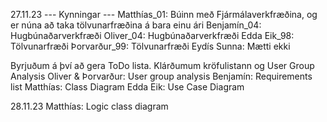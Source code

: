 27.11.23
--- Kynningar ---
Matthías_01: Búinn með Fjármálaverkfræðina, og er núna að taka tölvunarfræðina á bara einu ári
Benjamín_04: Hugbúnaðarverkfræði
Oliver_04: Hugbúnaðarverkfræði
Edda Eik_98: Tölvunarfræði
Þorvarður_99: Tölvunarfræði
Eydís Sunna: Mætti ekki

Byrjuðum á því að gera ToDo lista. Klárðumum kröfulistann og User Group Analysis 
Oliver & Þorvarður: User group analysis 
Benjamín: Requirements list
Matthías: Class Diagram
Edda Eik: Use Case Diagram

28.11.23
Matthías: Logic class diagram
